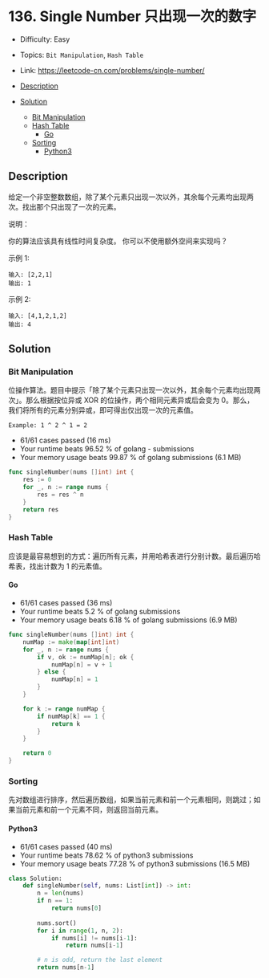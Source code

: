 <!-- omit in toc -->
# 136. Single Number 只出现一次的数字

- Difficulty: Easy
- Topics: `Bit Manipulation`, `Hash Table`
- Link: https://leetcode-cn.com/problems/single-number/

- [Description](#description)
- [Solution](#solution)
	- [Bit Manipulation](#bit-manipulation)
	- [Hash Table](#hash-table)
		- [Go](#go)
	- [Sorting](#sorting)
		- [Python3](#python3)

## Description

给定一个非空整数数组，除了某个元素只出现一次以外，其余每个元素均出现两次。找出那个只出现了一次的元素。

说明：

你的算法应该具有线性时间复杂度。 你可以不使用额外空间来实现吗？

示例 1:
```
输入: [2,2,1]
输出: 1
```
示例 2:
```
输入: [4,1,2,1,2]
输出: 4
```

## Solution

### Bit Manipulation

位操作算法。题目中提示「除了某个元素只出现一次以外，其余每个元素均出现两次」。那么根据按位异或 XOR 的位操作，两个相同元素异或后会变为 0。那么，我们将所有的元素分别异或，即可得出仅出现一次的元素值。

```
Example: 1 ^ 2 ^ 1 = 2
```

- 61/61 cases passed (16 ms)
- Your runtime beats 96.52 % of golang - submissions
- Your memory usage beats 99.87 % of golang submissions (6.1 MB)

```go
func singleNumber(nums []int) int {
	res := 0
	for _, n := range nums {
		res = res ^ n
	}
	return res
}
```

### Hash Table

应该是最容易想到的方式：遍历所有元素，并用哈希表进行分别计数。最后遍历哈希表，找出计数为 1 的元素值。

#### Go

- 61/61 cases passed (36 ms)
- Your runtime beats 5.2 % of golang submissions
- Your memory usage beats 6.18 % of golang submissions (6.9 MB)

```go
func singleNumber(nums []int) int {
	numMap := make(map[int]int)
	for _, n := range nums {
		if v, ok := numMap[n]; ok {
			numMap[n] = v + 1
		} else {
			numMap[n] = 1
		}
	}

	for k := range numMap {
		if numMap[k] == 1 {
			return k
		}
	}

	return 0
}
```

### Sorting

先对数组进行排序，然后遍历数组，如果当前元素和前一个元素相同，则跳过；如果当前元素和前一个元素不同，则返回当前元素。

#### Python3

- 61/61 cases passed (40 ms)
- Your runtime beats 78.62 % of python3 submissions
- Your memory usage beats 77.28 % of python3 submissions (16.5 MB)

```python
class Solution:
    def singleNumber(self, nums: List[int]) -> int:
        n = len(nums)
        if n == 1:
            return nums[0]
        
        nums.sort()
        for i in range(1, n, 2):
            if nums[i] != nums[i-1]:
                return nums[i-1]

        # n is odd, return the last element
        return nums[n-1]
```
